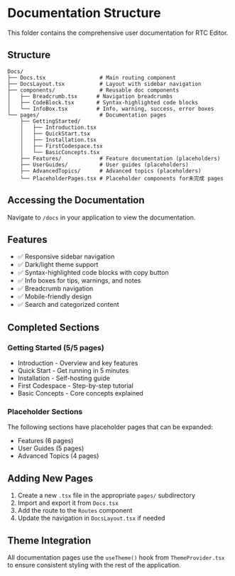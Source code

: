 # Documentation Structure

This folder contains the comprehensive user documentation for RTC Editor.

## Structure

```
Docs/
├── Docs.tsx                 # Main routing component
├── DocsLayout.tsx           # Layout with sidebar navigation
├── components/              # Reusable doc components
│   ├── Breadcrumb.tsx      # Navigation breadcrumbs
│   ├── CodeBlock.tsx       # Syntax-highlighted code blocks
│   └── InfoBox.tsx         # Info, warning, success, error boxes
└── pages/                   # Documentation pages
    ├── GettingStarted/
    │   ├── Introduction.tsx
    │   ├── QuickStart.tsx
    │   ├── Installation.tsx
    │   ├── FirstCodespace.tsx
    │   └── BasicConcepts.tsx
    ├── Features/            # Feature documentation (placeholders)
    ├── UserGuides/          # User guides (placeholders)
    ├── AdvancedTopics/      # Advanced topics (placeholders)
    └── PlaceholderPages.tsx # Placeholder components for未完成 pages
```

## Accessing the Documentation

Navigate to `/docs` in your application to view the documentation.

## Features

- ✅ Responsive sidebar navigation
- ✅ Dark/light theme support
- ✅ Syntax-highlighted code blocks with copy button
- ✅ Info boxes for tips, warnings, and notes
- ✅ Breadcrumb navigation
- ✅ Mobile-friendly design
- ✅ Search and categorized content

## Completed Sections

### Getting Started (5/5 pages)

- Introduction - Overview and key features
- Quick Start - Get running in 5 minutes
- Installation - Self-hosting guide
- First Codespace - Step-by-step tutorial
- Basic Concepts - Core concepts explained

### Placeholder Sections

The following sections have placeholder pages that can be expanded:

- Features (6 pages)
- User Guides (5 pages)
- Advanced Topics (4 pages)

## Adding New Pages

1. Create a new `.tsx` file in the appropriate `pages/` subdirectory
2. Import and export it from `Docs.tsx`
3. Add the route to the `Routes` component
4. Update the navigation in `DocsLayout.tsx` if needed

## Theme Integration

All documentation pages use the `useTheme()` hook from `ThemeProvider.tsx` to ensure consistent styling with the rest of the application.
